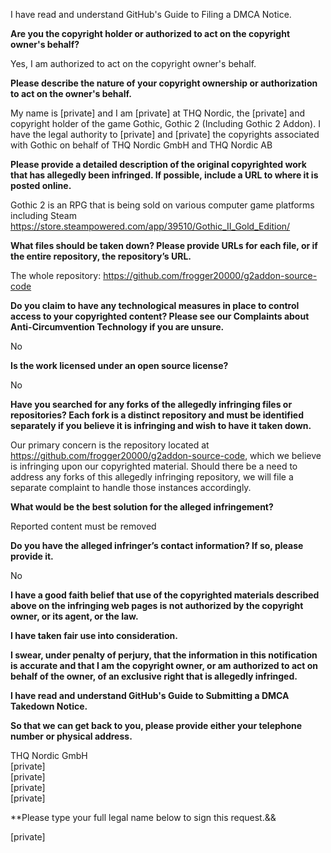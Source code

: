 I have read and understand GitHub's Guide to Filing a DMCA Notice.

**Are you the copyright holder or authorized to act on the copyright owner's behalf?**

Yes, I am authorized to act on the copyright owner's behalf.

**Please describe the nature of your copyright ownership or authorization to act on the owner's behalf.**

My name is [private] and I am [private] at THQ Nordic, the [private] and copyright holder of the game Gothic, Gothic 2 (Including Gothic 2 Addon). I have the legal authority to [private] and [private] the copyrights associated with Gothic on behalf of THQ Nordic GmbH and THQ Nordic AB

**Please provide a detailed description of the original copyrighted work that has allegedly been infringed. If possible, include a URL to where it is posted online.**

Gothic 2 is an RPG that is being sold on various computer game platforms including Steam https://store.steampowered.com/app/39510/Gothic_II_Gold_Edition/

**What files should be taken down? Please provide URLs for each file, or if the entire repository, the repository’s URL.**

The whole repository: https://github.com/frogger20000/g2addon-source-code

**Do you claim to have any technological measures in place to control access to your copyrighted content? Please see our Complaints about Anti-Circumvention Technology if you are unsure.**

No

**Is the work licensed under an open source license?**

No

**Have you searched for any forks of the allegedly infringing files or repositories? Each fork is a distinct repository and must be identified separately if you believe it is infringing and wish to have it taken down.**

Our primary concern is the repository located at https://github.com/frogger20000/g2addon-source-code, which we believe is infringing upon our copyrighted material. Should there be a need to address any forks of this allegedly infringing repository, we will file a separate complaint to handle those instances accordingly.

**What would be the best solution for the alleged infringement?**

Reported content must be removed

**Do you have the alleged infringer’s contact information? If so, please provide it.**

No

**I have a good faith belief that use of the copyrighted materials described above on the infringing web pages is not authorized by the copyright owner, or its agent, or the law.**

**I have taken fair use into consideration.**

**I swear, under penalty of perjury, that the information in this notification is accurate and that I am the copyright owner, or am authorized to act on behalf of the owner, of an exclusive right that is allegedly infringed.**

**I have read and understand GitHub's Guide to Submitting a DMCA Takedown Notice.**

**So that we can get back to you, please provide either your telephone number or physical address.**

THQ Nordic GmbH  
[private]  
[private]  
[private]  
[private]  

**Please type your full legal name below to sign this request.&&

[private]  
